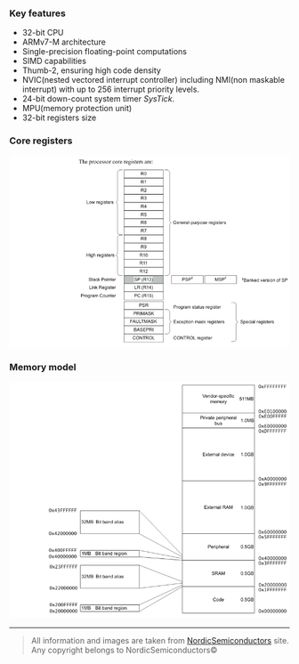 ### Key features
* 32-bit CPU
* ARMv7-M architecture
* Single-precision floating-point computations
* SIMD capabilities
* Thumb-2, ensuring high code density
* NVIC(nested vectored interrupt controller) including NMI(non maskable interrupt)
with up to 256 interrupt priority levels.
* 24-bit down-count system timer *SysTick*.
* MPU(memory protection unit)
* 32-bit registers size

### Core registers
![core registers](images/cortexM4_core_registers.png)

### Memory model
![memory model](images/cortexM4_memory_model.png)

---

> All information and images are taken from [NordicSemiconductors](https://infocenter.nordicsemi.com) site.
> Any copyright belongs to NordicSemiconductors©
